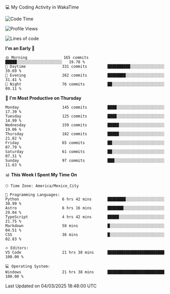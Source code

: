 💻 My Coding Activity in WakaTime
<!--START_SECTION:waka-->
![Code Time](http://img.shields.io/badge/Code%20Time-275%20hrs%2050%20mins-blue)

![Profile Views](http://img.shields.io/badge/Profile%20Views-1-blue)

![Lines of code](https://img.shields.io/badge/From%20Hello%20World%20I%27ve%20Written-1.9%20million%20lines%20of%20code-blue)

**I'm an Early 🐤** 

```text
🌞 Morning                165 commits         █████░░░░░░░░░░░░░░░░░░░░   19.78 % 
🌆 Daytime                331 commits         ██████████░░░░░░░░░░░░░░░   39.69 % 
🌃 Evening                262 commits         ████████░░░░░░░░░░░░░░░░░   31.41 % 
🌙 Night                  76 commits          ██░░░░░░░░░░░░░░░░░░░░░░░   09.11 % 
```
📅 **I'm Most Productive on Thursday** 

```text
Monday                   145 commits         ████░░░░░░░░░░░░░░░░░░░░░   17.39 % 
Tuesday                  125 commits         ████░░░░░░░░░░░░░░░░░░░░░   14.99 % 
Wednesday                159 commits         █████░░░░░░░░░░░░░░░░░░░░   19.06 % 
Thursday                 182 commits         █████░░░░░░░░░░░░░░░░░░░░   21.82 % 
Friday                   65 commits          ██░░░░░░░░░░░░░░░░░░░░░░░   07.79 % 
Saturday                 61 commits          ██░░░░░░░░░░░░░░░░░░░░░░░   07.31 % 
Sunday                   97 commits          ███░░░░░░░░░░░░░░░░░░░░░░   11.63 % 
```


📊 **This Week I Spent My Time On** 

```text
🕑︎ Time Zone: America/Mexico_City

💬 Programming Languages: 
Python                   6 hrs 42 mins       ████████░░░░░░░░░░░░░░░░░   30.99 % 
Astro                    6 hrs 16 mins       ███████░░░░░░░░░░░░░░░░░░   29.04 % 
TypeScript               4 hrs 42 mins       █████░░░░░░░░░░░░░░░░░░░░   21.75 % 
Markdown                 58 mins             █░░░░░░░░░░░░░░░░░░░░░░░░   04.51 % 
CSS                      36 mins             █░░░░░░░░░░░░░░░░░░░░░░░░   02.83 % 

🔥 Editors: 
VS Code                  21 hrs 38 mins      █████████████████████████   100.00 % 

💻 Operating System: 
Windows                  21 hrs 38 mins      █████████████████████████   100.00 % 
```


 Last Updated on 04/03/2025 18:48:00 UTC
<!--END_SECTION:waka-->
